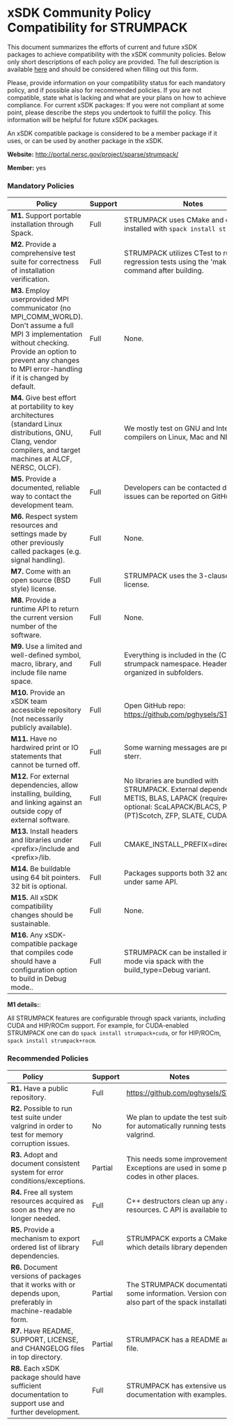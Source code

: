 # xSDK Community Policy Compatibility for STRUMPACK

This document summarizes the efforts of current and future xSDK packages to achieve compatibility with the xSDK community policies. Below only short descriptions of each policy are provided. The full description is available [here](https://docs.google.com/document/d/1DCx2Duijb0COESCuxwEEK1j0BPe2cTIJ-AjtJxt3290/edit#heading=h.2hp5zbf0n3o3)
and should be considered when filling out this form.

Please, provide information on your compatibility status for each mandatory policy, and if possible also for recommended policies. If you are not compatible, state what is lacking and what are your plans on how to achieve compliance. For current xSDK packages: If you were not compliant at some point, please describe the steps you undertook to fulfill the policy. This information will be helpful for future xSDK packages.

An xSDK compatible package is considered to be a member package if it uses, or can be used by another package in the xSDK.

**Website:** http://portal.nersc.gov/project/sparse/strumpack/

**Member:** yes

### Mandatory Policies

| Policy                 |Support| Notes                   |
|------------------------|-------|-------------------------|
|**M1.** Support portable installation through Spack. |Full| STRUMPACK uses CMake and can be installed with `spack install strumpack`. |
|**M2.** Provide a comprehensive test suite for correctness of installation verification. |Full| STRUMPACK utilizes CTest to run a set of regression tests using the 'make test' command after building. |
|**M3.** Employ userprovided MPI communicator (no MPI_COMM_WORLD). Don't assume a full MPI 3 implementation without checking. Provide an option to prevent any changes to MPI error-handling if it is changed by default. |Full| None. |
|**M4.** Give best effort at portability to key architectures (standard Linux distributions, GNU, Clang, vendor compilers, and target machines at ALCF, NERSC, OLCF). |Full| We mostly test on GNU and Intel compilers on Linux, Mac and NERSC. |
|**M5.** Provide a documented, reliable way to contact the development team. |Full| Developers can be contacted directly, issues can be reported on GitHub. |
|**M6.** Respect system resources and settings made by other previously called packages (e.g. signal handling). |Full| None. |
|**M7.** Come with an open source (BSD style) license. |Full| STRUMPACK uses the 3-clause BSD license. |
|**M8.** Provide a runtime API to return the current version number of the software. |Full| None. |
|**M9.** Use a limited and well-defined symbol, macro, library, and include file name space. |Full| Everything is included in the (C++) strumpack namespace. Headers are organized in subfolders. |
|**M10.** Provide an xSDK team accessible repository (not necessarily publicly available). |Full| Open GitHub repo: https://github.com/pghysels/STRUMPACK |
|**M11.** Have no hardwired print or IO statements that cannot be turned off. |Full| Some warning messages are printed to sterr. |
|**M12.** For external dependencies, allow installing, building, and linking against an outside copy of external software. |Full| No libraries are bundled with STRUMPACK. External dependencies are METIS, BLAS, LAPACK (required), and optional: ScaLAPACK/BLACS, ParMETIS, (PT)Scotch, ZFP, SLATE, CUDA, ROCm, ... |
|**M13.** Install headers and libraries under \<prefix\>/include and \<prefix\>/lib. |Full| CMAKE_INSTALL_PREFIX=directory. |
|**M14.** Be buildable using 64 bit pointers. 32 bit is optional. |Full| Packages supports both 32 and 64 bit under same API. |
|**M15.** All xSDK compatibility changes should be sustainable. |Full| None. |
|**M16.** Any xSDK-compatible package that compiles code should have a configuration option to build in Debug mode.. |Full| STRUMPACK can be installed in debug mode via spack with the build_type=Debug variant. |

**M1 details:**:

All STRUMPACK features are configurable through spack variants, including CUDA and HIP/ROCm support. For example, for CUDA-enabled STRUMPACK one can do `spack install strumpack+cuda`, or for HIP/ROCm, `spack install strumpack+rocm`.



### Recommended Policies

| Policy                 |Support| Notes                   |
|------------------------|-------|-------------------------|
|**R1.** Have a public repository. |Full| https://github.com/pghysels/STRUMPACK. |
|**R2.** Possible to run test suite under valgrind in order to test for memory corruption issues. |No| We plan to update the test suite to allow for automatically running tests under valgrind. |
|**R3.** Adopt and document consistent system for error conditions/exceptions. |Partial| This needs some improvement. Exceptions are used in some places, error codes in other places. |
|**R4.** Free all system resources acquired as soon as they are no longer needed. |Full| C++ destructors clean up any allocated resources. C API is available too. |
|**R5.** Provide a mechanism to export ordered list of library dependencies. |Full| STRUMPACK exports a CMake config file which details library dependencies. |
|**R6.** Document versions of packages that it works with or depends upon, preferably in machine-readable form.  |Partial| The STRUMPACK documentation has some information. Version conflicts are also part of the spack installation script. |
|**R7.** Have README, SUPPORT, LICENSE, and CHANGELOG files in top directory.  |Partial| STRUMPACK has a README and LICENSE file. |
|**R8.** Each xSDK package should have sufficient documentation to support use and further development. |Full| STRUMPACK has extensive user documentation with examples. |
